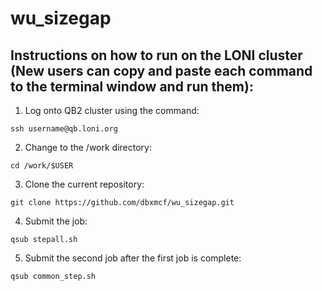 # wu_sizegap

## Instructions on how to run on the LONI cluster (New users can copy and paste each command to the terminal window and run them):

1. Log onto QB2 cluster using the command:
```
ssh username@qb.loni.org
```
2. Change to the /work directory:
```
cd /work/$USER
```
3. Clone the current repository:
```
git clone https://github.com/dbxmcf/wu_sizegap.git
```
4. Submit the job:
```
qsub stepall.sh
```
5. Submit the second job after the first job is complete:
```
qsub common_step.sh
```

